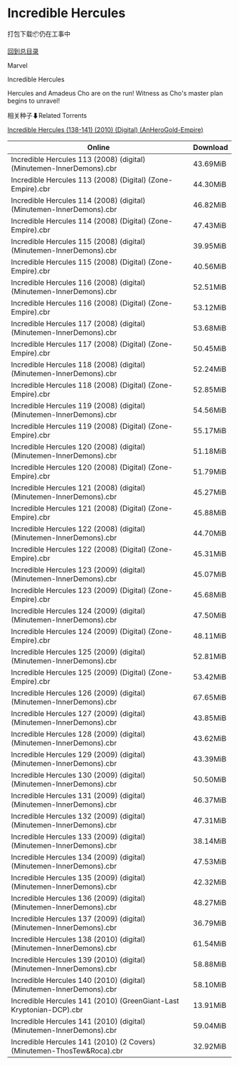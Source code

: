 # Incredible Hercules

打包下载📦仍在工事中

[回到总目录](/Catalogs.md)

Marvel

Incredible Hercules

Hercules and Amadeus Cho are on the run! Witness as Cho's master plan begins to unravel!





相关种子⬇Related Torrents

[Incredible Hercules (138-141) (2010) (Digital) (AnHeroGold-Empire)](https://github.com/alicewish/markdown/blob/master/torrent/Incredible-Hercules--138-141---2010---Digital---AnHeroGold-Empire.md)

Online | Download
--- | ---
Incredible Hercules 113 (2008) (digital) (Minutemen-InnerDemons).cbr | 43.69MiB
Incredible Hercules 113 (2008) (Digital) (Zone-Empire).cbr | 44.30MiB
Incredible Hercules 114 (2008) (digital) (Minutemen-InnerDemons).cbr | 46.82MiB
Incredible Hercules 114 (2008) (Digital) (Zone-Empire).cbr | 47.43MiB
Incredible Hercules 115 (2008) (digital) (Minutemen-InnerDemons).cbr | 39.95MiB
Incredible Hercules 115 (2008) (Digital) (Zone-Empire).cbr | 40.56MiB
Incredible Hercules 116 (2008) (digital) (Minutemen-InnerDemons).cbr | 52.51MiB
Incredible Hercules 116 (2008) (Digital) (Zone-Empire).cbr | 53.12MiB
Incredible Hercules 117 (2008) (digital) (Minutemen-InnerDemons).cbr | 53.68MiB
Incredible Hercules 117 (2008) (Digital) (Zone-Empire).cbr | 50.45MiB
Incredible Hercules 118 (2008) (digital) (Minutemen-InnerDemons).cbr | 52.24MiB
Incredible Hercules 118 (2008) (Digital) (Zone-Empire).cbr | 52.85MiB
Incredible Hercules 119 (2008) (digital) (Minutemen-InnerDemons).cbr | 54.56MiB
Incredible Hercules 119 (2008) (Digital) (Zone-Empire).cbr | 55.17MiB
Incredible Hercules 120 (2008) (digital) (Minutemen-InnerDemons).cbr | 51.18MiB
Incredible Hercules 120 (2008) (Digital) (Zone-Empire).cbr | 51.79MiB
Incredible Hercules 121 (2008) (digital) (Minutemen-InnerDemons).cbr | 45.27MiB
Incredible Hercules 121 (2008) (Digital) (Zone-Empire).cbr | 45.88MiB
Incredible Hercules 122 (2008) (digital) (Minutemen-InnerDemons).cbr | 44.70MiB
Incredible Hercules 122 (2008) (Digital) (Zone-Empire).cbr | 45.31MiB
Incredible Hercules 123 (2009) (digital) (Minutemen-InnerDemons).cbr | 45.07MiB
Incredible Hercules 123 (2009) (Digital) (Zone-Empire).cbr | 45.68MiB
Incredible Hercules 124 (2009) (digital) (Minutemen-InnerDemons).cbr | 47.50MiB
Incredible Hercules 124 (2009) (Digital) (Zone-Empire).cbr | 48.11MiB
Incredible Hercules 125 (2009) (digital) (Minutemen-InnerDemons).cbr | 52.81MiB
Incredible Hercules 125 (2009) (Digital) (Zone-Empire).cbr | 53.42MiB
Incredible Hercules 126 (2009) (digital) (Minutemen-InnerDemons).cbr | 67.65MiB
Incredible Hercules 127 (2009) (digital) (Minutemen-InnerDemons).cbr | 43.85MiB
Incredible Hercules 128 (2009) (digital) (Minutemen-InnerDemons).cbr | 43.62MiB
Incredible Hercules 129 (2009) (digital) (Minutemen-InnerDemons).cbr | 43.39MiB
Incredible Hercules 130 (2009) (digital) (Minutemen-InnerDemons).cbr | 50.50MiB
Incredible Hercules 131 (2009) (digital) (Minutemen-InnerDemons).cbr | 46.37MiB
Incredible Hercules 132 (2009) (digital) (Minutemen-InnerDemons).cbr | 47.31MiB
Incredible Hercules 133 (2009) (digital) (Minutemen-InnerDemons).cbr | 38.14MiB
Incredible Hercules 134 (2009) (digital) (Minutemen-InnerDemons).cbr | 47.53MiB
Incredible Hercules 135 (2009) (digital) (Minutemen-InnerDemons).cbr | 42.32MiB
Incredible Hercules 136 (2009) (digital) (Minutemen-InnerDemons).cbr | 48.27MiB
Incredible Hercules 137 (2009) (digital) (Minutemen-InnerDemons).cbr | 36.79MiB
Incredible Hercules 138 (2010) (digital) (Minutemen-InnerDemons).cbr | 61.54MiB
Incredible Hercules 139 (2010) (digital) (Minutemen-InnerDemons).cbr | 58.88MiB
Incredible Hercules 140 (2010) (digital) (Minutemen-InnerDemons).cbr | 58.10MiB
Incredible Hercules 141 (2010) (GreenGiant-Last Kryptonian-DCP).cbr | 13.91MiB
Incredible Hercules 141 (2010) (digital) (Minutemen-InnerDemons).cbr | 59.04MiB
Incredible Hercules 141 (2010) (2 Covers) (Minutemen-ThosTew&Roca).cbr | 32.92MiB